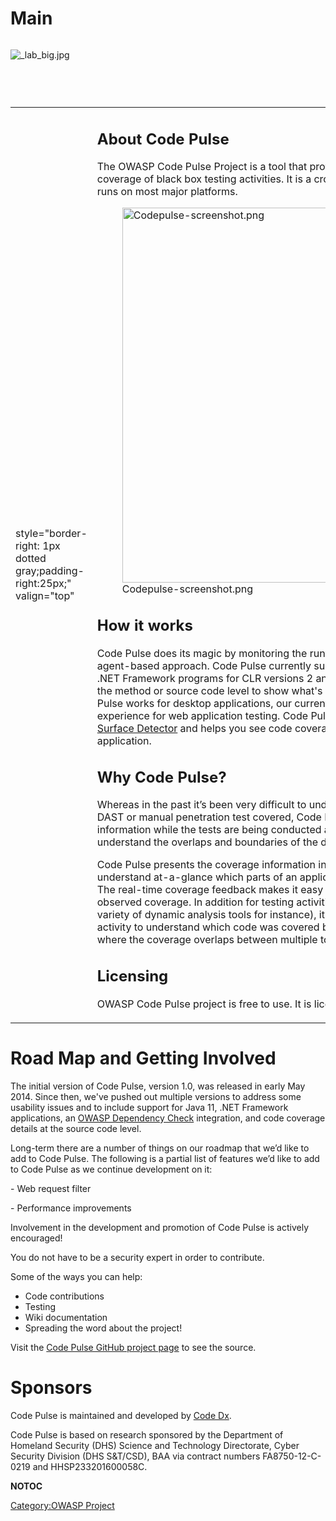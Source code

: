 # Main

<div style="width:100%;height:90px;border:0,margin:0;overflow: hidden;">

![_lab_big.jpg](_lab_big.jpg "_lab_big.jpg")

</div>

<table>
<tbody>
<tr class="odd">
<td><p>style="border-right: 1px dotted gray;padding-right:25px;" valign="top"</p></td>
<td><h2 id="about_code_pulse">About Code Pulse</h2>
<p>The OWASP Code Pulse Project is a tool that provides insight into the real-time code coverage of black box testing activities. It is a cross-platform desktop application that runs on most major platforms.</p>
<figure>
<img src="Codepulse-screenshot.png" title="Codepulse-screenshot.png" alt="Codepulse-screenshot.png" width="600" /><figcaption>Codepulse-screenshot.png</figcaption>
</figure>
<h2 id="how_it_works">How it works</h2>
<p>Code Pulse does its magic by monitoring the runtime of the target application using an agent-based approach. Code Pulse currently supports Java programs, up to Java 11, and .NET Framework programs for CLR versions 2 and 4. It can track code coverage details at the method or source code level to show what's being called and when. Although Code Pulse works for desktop applications, our current focus is on providing the best experience for web application testing. Code Pulse 2.6 incorporates the <a href="https://www.owasp.org/index.php/OWASP_Attack_Surface_Detector_Project">OWASP Attack Surface Detector</a> and helps you see code coverage details for the endpoints of a web application.</p>
<h2 id="why_code_pulse">Why Code Pulse?</h2>
<p>Whereas in the past it’s been very difficult to understand which parts of an application a DAST or manual penetration test covered, Code Pulse automatically detects the coverage information while the tests are being conducted and will even make it possible to understand the overlaps and boundaries of the different tools’ coverage.</p>
<p>Code Pulse presents the coverage information in a visual form to make it easy to understand at-a-glance which parts of an application have been covered, and how much. The real-time coverage feedback makes it easy to adjust testing activity based on the observed coverage. In addition for testing activities relying on multiple techniques (a variety of dynamic analysis tools for instance), it’s fairly easy to split up the recorded activity to understand which code was covered by each tool independently or to view where the coverage overlaps between multiple tools.</p>
<h2 id="licensing">Licensing</h2>
<p>OWASP Code Pulse project is free to use. It is licensed under the Apache 2.0 License.</p></td>
<td><p>style="padding-left:25px;width:300px;border-right: 1px dotted gray;padding-right:25px;" valign="top"</p></td>
<td><h2 id="quick_links">Quick Links</h2>
<ul>
<li><a href="http://code-pulse.com">Code Pulse Website</a></li>
<li><a href="https://github.com/codedx/codepulse/releases">Download Latest Release</a></li>
<li><a href="https://github.com/codedx/codepulse/wiki">Documentation</a></li>
<li><a href="https://github.com/codedx/codepulse">Github Project Page</a></li>
</ul>
<h2 id="news_and_events">News and Events</h2>
<ul>
<li><span style="background: #66CCFF; font-size:85%;padding:2px;">04 Jan 2019</span> <a href="https://github.com/codedx/codepulse/releases/tag/v2.6.1">Version 2.6.1 is out!</a></li>
<li><span style="background: #66CCFF; font-size:85%;padding:2px;">12 Nov 2018</span> <a href="https://github.com/codedx/codepulse/releases/tag/v2.6.0">Version 2.6.0 is out!</a></li>
<li><span style="background: #66CCFF; font-size:85%;padding:2px;">08 Aug 2018</span> <a href="https://github.com/codedx/codepulse/releases/tag/v2.5.0">Version 2.5.0 is out!</a></li>
</ul>
<h2 id="contact_us">Contact Us</h2>
<p>Project Leader: Ken Prole</p>
<p>Email: <a href="mailto:ken.prole@codedx.com">ken.prole@codedx.com</a></p>
<ul>
<li><a href="https://twitter.com/codedx">@CodeDx</a></li>
<li><a href="mailto:support@codedx.com">Email us</a></li>
<li><a href="https://github.com/codedx/codepulse/issues">Create an issue</a></li>
<li><a href="https://lists.owasp.org/mailman/listinfo/owasp_code_pulse_project">OWASP project email List</a></li>
</ul>
<h2 id="related_projects">Related Projects</h2>
<ul>
<li><a href="OWASP_Attack_Surface_Detector_Project" title="wikilink">OWASP Attack Surface Detector Project</a></li>
<li><a href="OWASP_Zed_Attack_Proxy_Project" title="wikilink">OWASP Zed Attack Proxy Project</a></li>
<li><a href="OWASP_Dependency_Check" title="wikilink">OWASP Dependency Check</a></li>
</ul>
<h2 id="classifications">Classifications</h2>
<table>
<tbody>
<tr class="odd">
<td><p>rowspan="2" width="50%" valign="top" align="center"</p></td>
<td><figure>
<img src="New_projects.png" title="New_projects.png" alt="New_projects.png" width="100" /><figcaption>New_projects.png</figcaption>
</figure></td>
<td><p>width="50%" valign="top" align="center"</p></td>
<td><figure>
<img src="Owasp-breakers-small.png" title="Owasp-breakers-small.png" alt="Owasp-breakers-small.png" /><figcaption>Owasp-breakers-small.png</figcaption>
</figure></td>
</tr>
<tr class="even">
<td><p>width="50%" valign="top" align="center"</p></td>
<td><figure>
<img src="Owasp-defenders-small.png" title="Owasp-defenders-small.png" alt="Owasp-defenders-small.png" /><figcaption>Owasp-defenders-small.png</figcaption>
</figure></td>
<td></td>
<td></td>
</tr>
<tr class="odd">
<td><p>colspan="2" align="center"</p></td>
<td><figure>
<img src="Cc-button-y-sa-small.png" title="Cc-button-y-sa-small.png" alt="Cc-button-y-sa-small.png" /><figcaption>Cc-button-y-sa-small.png</figcaption>
</figure></td>
<td></td>
<td></td>
</tr>
<tr class="even">
<td><p>colspan="2" align="center"</p></td>
<td><figure>
<img src="Project_Type_Files_TOOL.jpg" title="Project_Type_Files_TOOL.jpg" alt="Project_Type_Files_TOOL.jpg" /><figcaption>Project_Type_Files_TOOL.jpg</figcaption>
</figure></td>
<td></td>
<td></td>
</tr>
</tbody>
</table></td>
</tr>
</tbody>
</table>

# Road Map and Getting Involved

The initial version of Code Pulse, version 1.0, was released in early
May 2014. Since then, we've pushed out multiple versions to address some
usability issues and to include support for Java 11, .NET Framework
applications, an [OWASP Dependency
Check](OWASP_Dependency_Check "wikilink") integration, and code coverage
details at the source code level.

Long-term there are a number of things on our roadmap that we’d like to
add to Code Pulse. The following is a partial list of features we’d like
to add to Code Pulse as we continue development on it:

\- Web request filter

\- Performance improvements

Involvement in the development and promotion of Code Pulse is actively
encouraged\!

You do not have to be a security expert in order to contribute.

Some of the ways you can help:

  - Code contributions
  - Testing
  - Wiki documentation
  - Spreading the word about the project\!

Visit the [Code Pulse GitHub project
page](https://github.com/codedx/codepulse) to see the source.

# Sponsors

Code Pulse is maintained and developed by [Code
Dx](https://codedx.com/).

Code Pulse is based on research sponsored by the Department of Homeland
Security (DHS) Science and Technology Directorate, Cyber Security
Division (DHS S\&T/CSD), BAA via contract numbers FA8750-12-C-0219 and
HHSP233201600058C.

__NOTOC__ <headertabs />

[Category:OWASP Project](Category:OWASP_Project "wikilink")